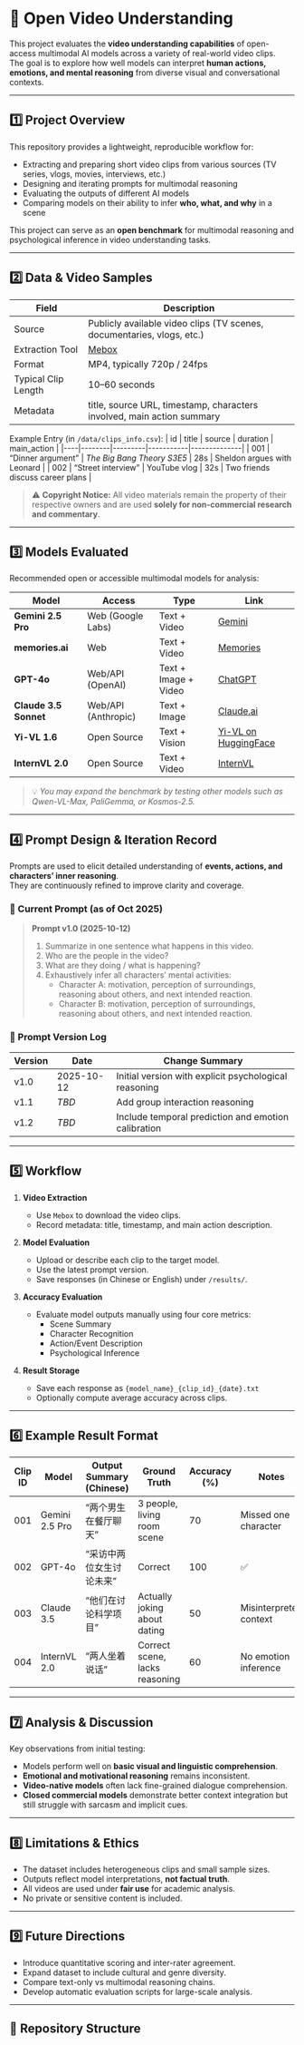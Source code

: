 # 🎥 Open Video Understanding

This project evaluates the **video understanding capabilities** of open-access multimodal AI models across a variety of real-world video clips.  
The goal is to explore how well models can interpret **human actions, emotions, and mental reasoning** from diverse visual and conversational contexts.

---

## 1️⃣ Project Overview

This repository provides a lightweight, reproducible workflow for:
- Extracting and preparing short video clips from various sources (TV series, vlogs, movies, interviews, etc.)
- Designing and iterating prompts for multimodal reasoning
- Evaluating the outputs of different AI models
- Comparing models on their ability to infer **who, what, and why** in a scene

This project can serve as an **open benchmark** for multimodal reasoning and psychological inference in video understanding tasks.

---

## 2️⃣ Data & Video Samples

| Field | Description |
|-------|-------------|
| Source | Publicly available video clips (TV scenes, documentaries, vlogs, etc.) |
| Extraction Tool | [Mebox](https://www.mebox.app) |
| Format | MP4, typically 720p / 24fps |
| Typical Clip Length | 10–60 seconds |
| Metadata | title, source URL, timestamp, characters involved, main action summary |

Example Entry (in `/data/clips_info.csv`):
| id | title | source | duration | main_action |
|----|--------|---------|-----------|--------------|
| 001 | “Dinner argument” | *The Big Bang Theory S3E5* | 28s | Sheldon argues with Leonard |
| 002 | “Street interview” | YouTube vlog | 32s | Two friends discuss career plans |

> ⚠️ **Copyright Notice:** All video materials remain the property of their respective owners and are used **solely for non-commercial research and commentary**.

---

## 3️⃣ Models Evaluated

Recommended open or accessible multimodal models for analysis:

| Model | Access | Type | Link |
|-------|---------|------|------|
| **Gemini 2.5 Pro** | Web (Google Labs) | Text + Video | [Gemini](https://gemini.google.com/) |
| **memories.ai** | Web | Text + Video | [Memories](https://memories.ai/) |
| **GPT-4o** | Web/API (OpenAI) | Text + Image + Video | [ChatGPT](https://chat.openai.com) |
| **Claude 3.5 Sonnet** | Web/API (Anthropic) | Text + Image | [Claude.ai](https://claude.ai) |
| **Yi-VL 1.6** | Open Source | Text + Vision | [Yi-VL on HuggingFace](https://huggingface.co/models) |
| **InternVL 2.0** | Open Source | Text + Video | [InternVL](https://github.com/OpenGVLab/InternVL) |

> 💡 *You may expand the benchmark by testing other models such as Qwen-VL-Max, PaliGemma, or Kosmos-2.5.*

---

## 4️⃣ Prompt Design & Iteration Record

Prompts are used to elicit detailed understanding of **events, actions, and characters’ inner reasoning**.  
They are continuously refined to improve clarity and coverage.

### 🧠 Current Prompt (as of Oct 2025)

> **Prompt v1.0 (2025-10-12)**  
> 1. Summarize in one sentence what happens in this video.  
> 2. Who are the people in the video?  
> 3. What are they doing / what is happening?  
> 4. Exhaustively infer all characters’ mental activities:  
>    - Character A: motivation, perception of surroundings, reasoning about others, and next intended reaction.  
>    - Character B: motivation, perception of surroundings, reasoning about others, and next intended reaction.

### 🧩 Prompt Version Log
| Version | Date | Change Summary |
|----------|------|----------------|
| v1.0 | 2025-10-12 | Initial version with explicit psychological reasoning |
| v1.1 | _TBD_ | Add group interaction reasoning |
| v1.2 | _TBD_ | Include temporal prediction and emotion calibration |

---

## 5️⃣ Workflow

1. **Video Extraction**  
   - Use `Mebox` to download the video clips.  
   - Record metadata: title, timestamp, and main action description.

2. **Model Evaluation**  
   - Upload or describe each clip to the target model.  
   - Use the latest prompt version.  
   - Save responses (in Chinese or English) under `/results/`.

3. **Accuracy Evaluation**  
   - Evaluate model outputs manually using four core metrics:  
     - Scene Summary  
     - Character Recognition  
     - Action/Event Description  
     - Psychological Inference  

4. **Result Storage**  
   - Save each response as `{model_name}_{clip_id}_{date}.txt`  
   - Optionally compute average accuracy across clips.

---

## 6️⃣ Example Result Format

| Clip ID | Model | Output Summary (Chinese) | Ground Truth | Accuracy (%) | Notes |
|----------|--------|--------------------------|---------------|---------------|-------|
| 001 | Gemini 2.5 Pro | “两个男生在餐厅聊天” | 3 people, living room scene | 70 | Missed one character |
| 002 | GPT-4o | “采访中两位女生讨论未来” | Correct | 100 | ✅ |
| 003 | Claude 3.5 | “他们在讨论科学项目” | Actually joking about dating | 50 | Misinterpreted context |
| 004 | InternVL 2.0 | “两人坐着说话” | Correct scene, lacks reasoning | 60 | No emotion inference |

---

## 7️⃣ Analysis & Discussion

Key observations from initial testing:
- Models perform well on **basic visual and linguistic comprehension**.  
- **Emotional and motivational reasoning** remains inconsistent.  
- **Video-native models** often lack fine-grained dialogue comprehension.  
- **Closed commercial models** demonstrate better context integration but still struggle with sarcasm and implicit cues.

---

## 8️⃣ Limitations & Ethics

- The dataset includes heterogeneous clips and small sample sizes.  
- Outputs reflect model interpretations, **not factual truth**.  
- All videos are used under **fair use** for academic analysis.  
- No private or sensitive content is included.  

---

## 9️⃣ Future Directions

- Introduce quantitative scoring and inter-rater agreement.  
- Expand dataset to include cultural and genre diversity.  
- Compare text-only vs multimodal reasoning chains.  
- Develop automatic evaluation scripts for large-scale analysis.

---

## 📁 Repository Structure

